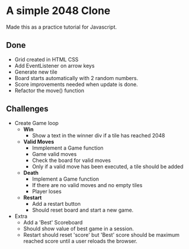 # A simple 2048 Clone

Made this as a practice tutorial for Javascript.

## Done
* Grid created in HTML CSS
* Add EventListener on arrow keys
* Generate new tile
* Board starts automatically with 2 random numbers.
* Score improvements needed when update is done.
* Refactor the move() function

## Challenges
* Create Game loop
    * **Win**
        * Show a text in the winner div if a tile has reached 2048
    * **Valid Moves**
        * Immplement a Game function
        * Game valid moves
        * Check the board for valid moves
        * Only if a valid move has been executed, a tile should be added
    * **Death**
        * Implement a Game function 
        * If there are no valid moves and no empty tiles
        * Player loses
    * **Restart**
        * Add a restart button
        * Should reset board and start a new game.
* Extra
    * Add a 'Best' Scoreboard
    * Should show value of best game in a session.
    * Restart should reset 'score' but 'Best' score should be maximum reached score until a user reloads the browser.